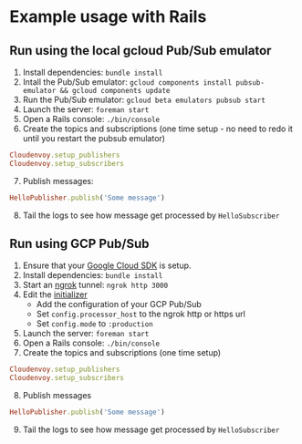 # Example usage with Rails

## Run using the local gcloud Pub/Sub emulator

1. Install dependencies: `bundle install`
2. Intall the Pub/Sub emulator: `gcloud components install pubsub-emulator && gcloud components update`
3. Run the Pub/Sub emulator: `gcloud beta emulators pubsub start`
4. Launch the server: `foreman start`
5. Open a Rails console: `./bin/console`
6. Create the topics and subscriptions (one time setup - no need to redo it until you restart the pubsub emulator)
```ruby
Cloudenvoy.setup_publishers
Cloudenvoy.setup_subscribers
```
7. Publish messages:
```ruby
HelloPublisher.publish('Some message')
```
8. Tail the logs to see how message get processed by `HelloSubscriber`

## Run using GCP Pub/Sub

1. Ensure that your [Google Cloud SDK](https://cloud.google.com/sdk/docs/quickstarts) is setup.
2. Install dependencies: `bundle install`
3. Start an [ngrok](https://ngrok.com) tunnel: `ngrok http 3000`
4. Edit the [initializer](./config/initializers/cloudenvoy.rb) 
    * Add the configuration of your GCP Pub/Sub
    * Set `config.processor_host` to the ngrok http or https url
    * Set `config.mode` to `:production`
5. Launch the server: `foreman start`
6. Open a Rails console: `./bin/console`
7. Create the topics and subscriptions (one time setup)
```ruby
Cloudenvoy.setup_publishers
Cloudenvoy.setup_subscribers
```
8. Publish messages
```ruby
HelloPublisher.publish('Some message')
```
9. Tail the logs to see how message get processed by `HelloSubscriber`